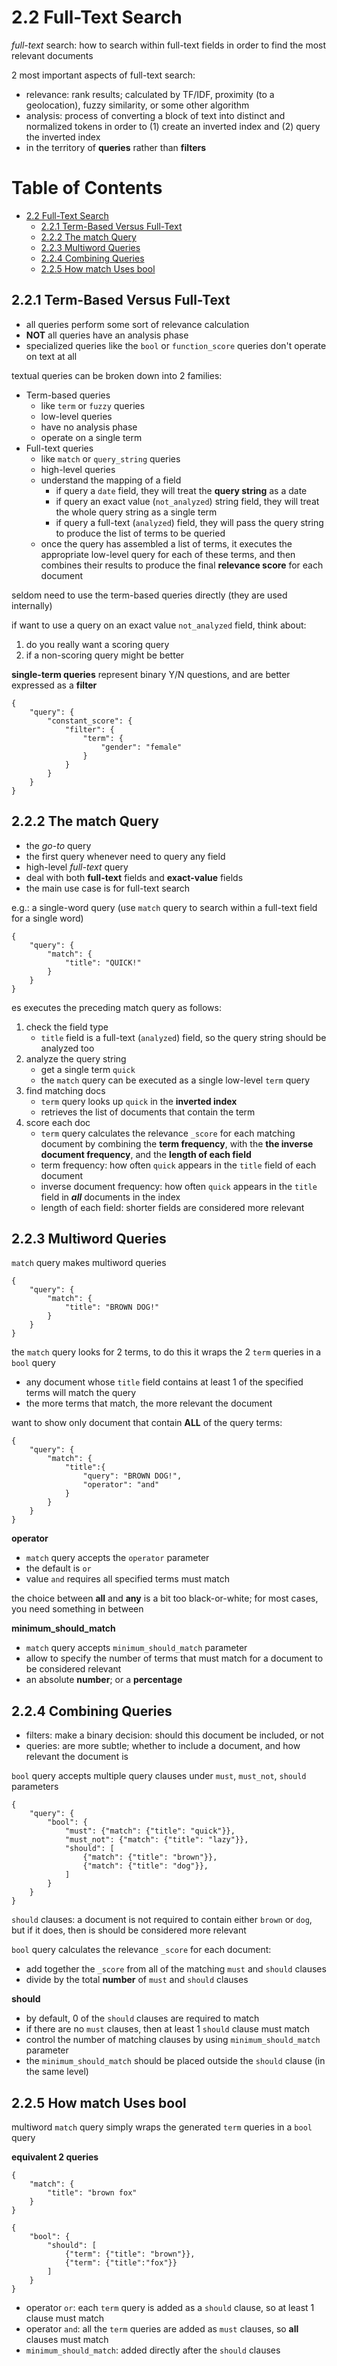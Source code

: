 # 2.2 Full-Text Search

*full-text* search: how to search within full-text fields in order to find the most relevant documents 

2 most important aspects of full-text search: 

* relevance: rank results; calculated by TF/IDF, proximity (to a geolocation), fuzzy similarity, or some other algorithm
* analysis: process of converting a block of text into distinct and normalized tokens in order to (1) create an inverted index and (2) query the inverted index
* in the territory of **queries** rather than **filters**

Table of Contents
=================

  * [2\.2 Full\-Text Search](#22-full-text-search)
    * [2\.2\.1 Term\-Based Versus Full\-Text](#221-term-based-versus-full-text)
    * [2\.2\.2 The match Query](#222-the-match-query)
    * [2\.2\.3 Multiword Queries](#223-multiword-queries)
    * [2\.2\.4 Combining Queries](#224-combining-queries)
    * [2\.2\.5 How match Uses bool](#225-how-match-uses-bool)

## 2.2.1 Term-Based Versus Full-Text

* all queries perform some sort of relevance calculation
* **NOT** all queries have an analysis phase
* specialized queries like the `bool` or `function_score` queries don't operate on text at all

textual queries can be broken down into 2 families: 

* Term-based queries
    * like `term` or `fuzzy` queries
    * low-level queries
    * have no analysis phase
    * operate on a single term
* Full-text queries
    * like `match` or `query_string` queries
    * high-level queries
    * understand the mapping of a field
        * if query a `date` field, they will treat the **query string** as a date
        * if query an exact value (`not_analyzed`) string field, they will treat the whole query string as a single term
        * if query a full-text (`analyzed`) field, they will pass the query string to produce the list of terms to be queried
    * once the query has assembled a list of terms, it executes the appropriate low-level query for each of these terms, and then combines their results to produce the final **relevance score** for each document

seldom need to use the term-based queries directly (they are used internally)

if want to use a query on an exact value `not_analyzed` field, think about:

1. do you really want a scoring query
2. if a non-scoring query might be better

**single-term queries** represent binary Y/N questions, and are better expressed as a **filter**

```elasticsearch
{
    "query": {
        "constant_score": {
            "filter": {
                "term": {
                    "gender": "female"
                }
            }
        }
    }
}
```

## 2.2.2 The match Query

* the *go-to* query
* the first query whenever need to query any field
* high-level *full-text* query
* deal with both **full-text** fields and **exact-value** fields
* the main use case is for full-text search

e.g.: a single-word query (use `match` query to search within a full-text field for a single word)

```elasticsearch
{
    "query": {
        "match": {
            "title": "QUICK!"
        }
    }
}
```

es executes the preceding match query as follows: 

1. check the field type
    * `title` field is a full-text (`analyzed`) field, so the query string should be analyzed too
2. analyze the query string
    * get a single term `quick`
    * the `match` query can be executed as a single low-level `term` query
3. find matching docs
    * `term` query looks up `quick` in the **inverted index**
    * retrieves the list of documents that contain the term
4. score each doc
    * `term` query calculates the relevance `_score` for each matching document by combining the **term frequency**, with the **the inverse document frequency**, and the **length of each field**
    * term frequency: how often `quick` appears in the `title` field of each document
    * inverse document frequency: how often `quick` appears in the `title` field in ***all*** documents in the index
    * length of each field: shorter fields are considered more relevant

## 2.2.3 Multiword Queries

`match` query makes multiword queries

```elasticsearch
{
    "query": {
        "match": {
            "title": "BROWN DOG!"
        }
    }
}
```

the `match` query looks for 2 terms, to do this it wraps the 2 `term` queries in a `bool` query

* any document whose `title` field contains at least 1 of the specified terms will match the query
* the more terms that match, the more relevant the document

want to show only document that contain **ALL** of the query terms: 

```elasticsearch
{
    "query": {
        "match": {
            "title":{
                "query": "BROWN DOG!",
                "operator": "and"
            }
        }
    }
}
```

**operator**

* `match` query accepts the `operator` parameter
* the default is `or`
* value `and` requires all specified terms must match

the choice between **all** and **any** is a bit too black-or-white; for most cases, you need something in between

**minimum_should_match**

* `match` query accepts `minimum_should_match` parameter
* allow to specify the number of terms that must match for a document to be considered relevant
* an absolute **number**; or a **percentage**

## 2.2.4 Combining Queries

* filters: make a binary decision: should this document be included, or not
* queries: are more subtle; whether to include a document, and how relevant the document is

`bool` query accepts multiple query clauses under `must`, `must_not`, `should` parameters

```elasticsearch
{
    "query": {
        "bool": {
            "must": {"match": {"title": "quick"}},
            "must_not": {"match": {"title": "lazy"}},
            "should": [
                {"match": {"title": "brown"}},
                {"match": {"title": "dog"}},
            ]
        }
    }
}
```

`should` clauses: a document is not required to contain either `brown` or `dog`, but if it does, then is should be considered more relevant

`bool` query calculates the relevance `_score` for each document:

* add together the `_score` from all of the matching `must` and `should` clauses
* divide by the total **number** of `must` and `should` clauses

**should**

* by default, 0 of the `should` clauses are required to match
* if there are no `must` clauses, then at least 1 `should` clause must match 
* control the number of matching clauses by using `minimum_should_match` parameter 
* the `minimum_should_match` should be placed outside the `should` clause (in the same level)

## 2.2.5 How match Uses bool

multiword `match` query simply wraps the generated `term` queries in a `bool` query

**equivalent 2 queries**

```elasticsearch
{
    "match": {
        "title": "brown fox"
    }
}
```

```elasticsearch
{
    "bool": {
        "should": [
            {"term": {"title": "brown"}},
            {"term": {"title":"fox"}}
        ]
    }
}
```

* operator `or`: each `term` query is added as a `should` clause, so at least 1 clause must match
* operator `and`: all the `term` queries are added as `must` clauses, so **all** clauses must match
* `minimum_should_match`: added directly after the `should` clauses
